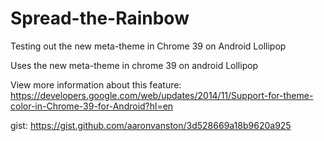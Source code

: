 # Spread-the-Rainbow
Testing out the new meta-theme in Chrome 39 on Android Lollipop

Uses the new meta-theme in chrome 39 on android Lollipop

View more information about this feature: 
https://developers.google.com/web/updates/2014/11/Support-for-theme-color-in-Chrome-39-for-Android?hl=en


gist: https://gist.github.com/aaronvanston/3d528669a18b9620a925
